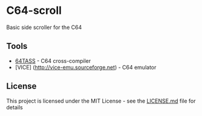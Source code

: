 # C64-scroll
Basic side scroller for the C64

## Tools
* [64TASS](https://sourceforge.net/projects/tass64) - C64 cross-compiler
* [VICE] (http://vice-emu.sourceforge.net) - C64 emulator

## License
This project is licensed under the MIT License - see the [LICENSE.md](LICENSE.md) file for details
